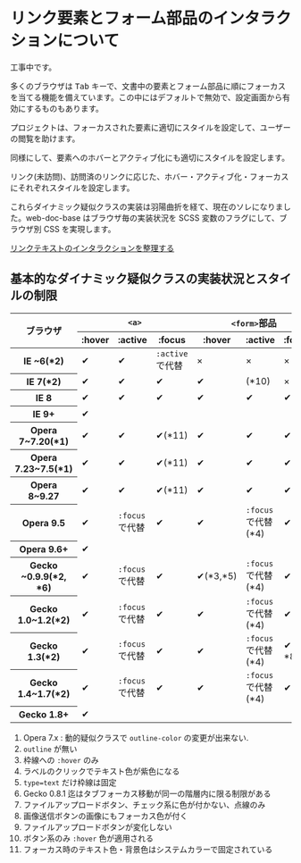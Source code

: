# リンク要素とフォーム部品のインタラクションについて

工事中です。

多くのブラウザは <kbd>Tab</kbd> キーで、文書中の要素とフォーム部品に順にフォーカスを当てる機能を備えています。この中にはデフォルトで無効で、設定画面から有効にするものもあります。

プロジェクトは、フォーカスされた要素に適切にスタイルを設定して、ユーザーの閲覧を助けます。

同様にして、要素へのホバーとアクティブ化にも適切にスタイルを設定します。

リンク(未訪問)、訪問済のリンクに応じた、ホバー・アクティブ化・フォーカスにそれぞれスタイルを設定します。

これらダイナミック疑似クラスの実装は羽陽曲折を経て、現在のソレになりました。web-doc-base はブラウザ毎の実装状況を SCSS 変数のフラグにして、ブラウザ別 CSS を実現します。

[リンクテキストのインタラクションを整理する](//outcloud.blogspot.com/2016/10/link-interaction.html)

## 基本的なダイナミック疑似クラスの実装状況とスタイルの制限

<div class="hscroll">
<table>
<thead>
<tr>
<th rowspan=2>ブラウザ<th colspan=3><code>&lt;a&gt;</code><th colspan=3><code>&lt;form&gt;</code>部品<th rowspan=2>:target
<tr>
<th>:hover<th>:active<th>:focus<th>:hover<th>:active<th>:focus
<tbody>
<tr>
<th>IE ~6(*2)<td>✔<td>✔<td><code>:active</code> で代替<td>×<td>×<td>×<td>×
<tr>
<th>IE 7(*2)<td>✔<td>✔<td>✔<td>✔<td>(*10)<td>×<td>×
<tr>
<th>IE 8<td>✔<td>✔<td>✔<td>✔<td>✔<td>✔<td>×
<tr>
<th>IE 9+<td colspan=7>✔
<tr>
<th>Opera 7~7.20(*1)<td>✔<td>✔<td>✔(*11)<td>✔<td>✔<td>✔<td>×
<tr>
<th>Opera 7.23~7.5(*1)<td>✔<td>✔<td>✔(*11)<td>✔<td>✔<td>✔<td>×
<tr>
<th>Opera 8~9.27<td>✔<td>✔<td>✔(*11)<td>✔<td>✔<td>✔<td>×
<tr>
<th>Opera 9.5<td>✔<td><code>:focus</code> で代替<td>✔<td>✔<td><code>:focus</code> で代替(*4)<td>✔<td>✔
<tr>
<th>Opera 9.6+<td colspan=7>✔
<tr>
<th>Gecko ~0.9.9(*2, *6)<td>✔<td><code>:focus</code> で代替<td>✔<td>✔(*3,*5)<td><code>:focus</code> で代替(*4)<td>✔<td>×
<tr>
<th>Gecko 1.0~1.2(*2)<td>✔<td><code>:focus</code> で代替<td>✔<td>✔<td><code>:focus</code> で代替(*4)<td>✔(*9)<td>×
<tr>
<th>Gecko 1.3(*2)<td>✔<td><code>:focus</code> で代替<td>✔<td>✔<td><code>:focus</code> で代替(*4)<td>✔(*7, *8)<td>✔
<tr>
<th>Gecko 1.4~1.7(*2)<td>✔<td><code>:focus</code> で代替<td>✔<td>✔<td><code>:focus</code> で代替(*4)<td>✔(*7)<td>✔
<tr>
<th>Gecko 1.8+<td colspan=7>✔
</table>
</div>

1. Opera 7.x : 動的疑似クラスで `outline-color` の変更が出来ない.
2. `outline` が無い
3. 枠線への `:hover` のみ
4. ラベルのクリックでテキスト色が紫色になる
5. `type=text` だけ枠線は固定
6. Gecko 0.8.1 迄はタブフォーカス移動が同一の階層内に限る制限がある
7. ファイルアップロードボタン、チェック系に色が付かない、点線のみ
8. 画像送信ボタンの画像にもフォーカス色が付く
9. ファイルアップロードボタンが変化しない
10. ボタン系のみ `:hover` 色が適用される
11. フォーカス時のテキスト色・背景色はシステムカラーで固定されている